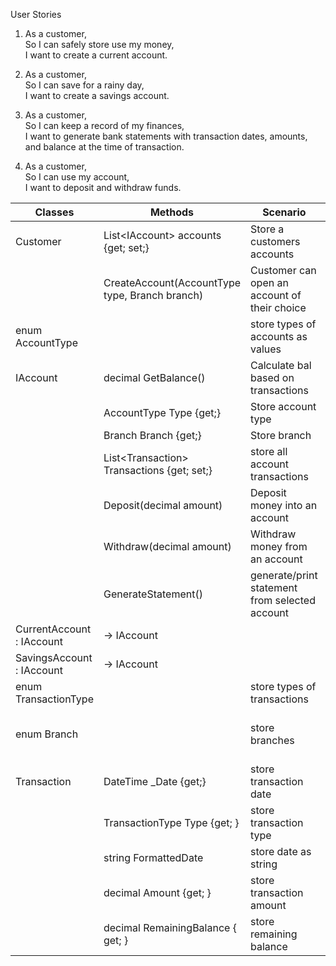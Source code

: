 User Stories

1. As a customer,\
So I can safely store use my money,\
I want to create a current account.

2. As a customer,\
So I can save for a rainy day,\
I want to create a savings account.

3. As a customer,\
So I can keep a record of my finances,\
I want to generate bank statements with transaction dates, amounts, and balance at the time of transaction.

4. As a customer,\
So I can use my account,\
I want to deposit and withdraw funds.

| Classes                   | Methods                                    | Scenario                                       | Outputs                        |
|---------------------------|--------------------------------------------|------------------------------------------------|--------------------------------|
| Customer                  | List\<IAccount> accounts {get; set;}        | Store a customers accounts                     | List\<IAccount> accounts        |
|                           | CreateAccount(AccountType type, Branch branch)            | Customer can open an account of their choice   | bool                           |
| enum AccountType          |                                            | store types of accounts as values              | Current, Savings               |
| IAccount                  | decimal GetBalance()                | Calculate bal based on transactions                         | decimal balance                |
|                           | AccountType Type {get;}                    | Store account type                             | AccountType type               |
|                           | Branch Branch {get;}                    | Store branch                         | Branch branch               |
|                           | List\<Transaction> Transactions {get; set;} | store all account transactions                 | List\<Transaction> transactions |
|                           | Deposit(decimal amount)                    | Deposit money into an account                  | bool                           |
|                           | Withdraw(decimal amount)                   | Withdraw money from an account                 | bool                           |
|                           | GenerateStatement()                        | generate/print statement from selected account | void                           |
| CurrentAccount : IAccount | -> IAccount                                |                                                |                                |
| SavingsAccount : IAccount | -> IAccount                                |                                                |                                |
| enum TransactionType      |                                            | store types of transactions                    | Deposit, Withdraw              |
| enum Branch      |                                            | store branches                    | Oslo, Southampton, Bournemouth, Stockholm, etc       |
| Transaction               | DateTime _Date {get;}                      | store transaction date                         | Date date                      |
|                           | TransactionType Type {get; }               | store transaction type                         | TransactionType type           |
|                           | string FormattedDate                       | store date as string                           | string date                    |
|                           | decimal Amount {get; }                     | store transaction amount                       | decimal amount                 |
|                           | decimal RemainingBalance { get; }          | store remaining balance | decimal remainingBalance                |